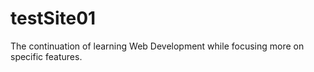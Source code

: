 # testSite01
The continuation of learning Web Development while focusing more on specific features.
